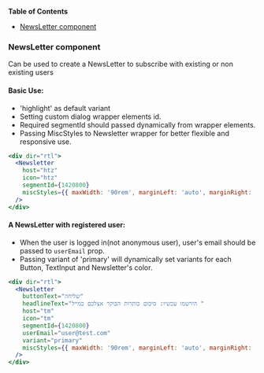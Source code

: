 <!-- START doctoc generated TOC please keep comment here to allow auto update -->

<!-- DON'T EDIT THIS SECTION, INSTEAD RE-RUN doctoc TO UPDATE -->

**Table of Contents**

* [NewsLetter component](#newsletter-component)

<!-- END doctoc generated TOC please keep comment here to allow auto update -->

### NewsLetter component

Can be used to create a NewsLetter to subscribe with existing or non existing users

#### **Basic Use**:

* 'highlight' as default variant
* Setting custom dialog wrapper elements id.
* Required segmentId should passed dynamically from wrapper elements.
* Passing MiscStyles to Newsletter wrapper for better flexible and responsive use.

```jsx
<div dir="rtl">
  <Newsletter
    host="htz"
    icon="htz"
    segmentId={1420800}
    miscStyles={{ maxWidth: '90rem', marginLeft: 'auto', marginRight: 'auto' }}
  />
</div>
```

#### **A NewsLetter with registered user**:

* When the user is logged in(not anonymous user), user's email should be passed to `userEmail` prop.
* Passing variant of 'primary' will dynamically set variants for each Button, TextInput and Newsletter's color.

```jsx
<div dir="rtl">
  <Newsletter
    buttonText="שליחה"
    headlineText="הירשמו עכשיו: סיכום כותרות הבוקר אצלכם במייל "
    host="tm"
    icon="tm"
    segmentId={1420800}
    userEmail="user@test.com"
    variant="primary"
    miscStyles={{ maxWidth: '90rem', marginLeft: 'auto', marginRight: 'auto' }}
  />
</div>
```
